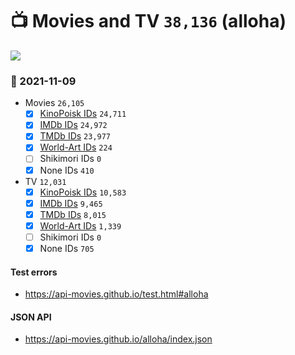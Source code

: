 # :tv: Movies and TV `38,136` (alloha)

<a href="https://API-Movies.github.io"><img src="https://API-Movies.github.io/banner.png?cache"></a>

### :date: 2021-11-09
- Movies `26,105`
  - [x] <a href="https://API-Movies.github.io/alloha/movie_kinopoisk_ids.json">KinoPoisk IDs</a> `24,711`
  - [x] <a href="https://API-Movies.github.io/alloha/movie_imdb_ids.json">IMDb IDs</a> `24,972`
  - [x] <a href="https://API-Movies.github.io/alloha/movie_tmdb_ids.json">TMDb IDs</a> `23,977`
  - [x] <a href="https://API-Movies.github.io/alloha/movie_world_art_ids.json">World-Art IDs</a> `224`
  - [ ] Shikimori IDs `0`
  - [x] None IDs `410`
- TV `12,031`
  - [x] <a href="https://API-Movies.github.io/alloha/tv_kinopoisk_ids.json">KinoPoisk IDs</a> `10,583`
  - [x] <a href="https://API-Movies.github.io/alloha/tv_imdb_ids.json">IMDb IDs</a> `9,465`
  - [x] <a href="https://API-Movies.github.io/alloha/tv_tmdb_ids.json">TMDb IDs</a> `8,015`
  - [x] <a href="https://API-Movies.github.io/alloha/tv_world_art_ids.json">World-Art IDs</a> `1,339`
  - [ ] Shikimori IDs `0`
  - [x] None IDs `705`
#### Test errors
- <a href='https://api-movies.github.io/test.html#alloha'>https://api-movies.github.io/test.html#alloha</a>
#### JSON API
- <a href='https://api-movies.github.io/alloha/index.json'>https://api-movies.github.io/alloha/index.json</a>
